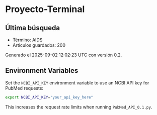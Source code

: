 # Proyecto-Terminal

## Última búsqueda
- Término: AIDS
- Artículos guardados: 200

Generado el 2025-09-02 12:02:23 UTC con versión 0.2.

## Environment Variables

Set the `NCBI_API_KEY` environment variable to use an NCBI API key for PubMed requests:

```bash
export NCBI_API_KEY="your_api_key_here"
```

This increases the request rate limits when running `PubMed_API_0.1.py`.
